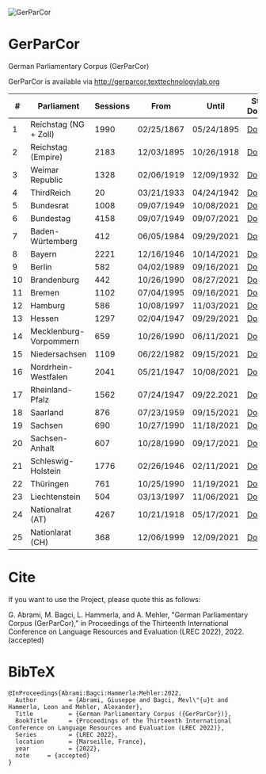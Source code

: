 ![GerParCor](https://user-images.githubusercontent.com/32450159/149387119-6d300f31-f743-436b-b1e1-baf2181ff961.png)
# GerParCor
German Parliamentary Corpus (GerParCor)

GerParCor is available via http://gerparcor.texttechnologylab.org
 
| # | Parliament | Sessions | From | Until | Status / Download |
--- | --- | --- | --- | --- | --- |
| 1 | Reichstag (NG + Zoll) | 1990 | 02/25/1867 | 05/24/1895 | [Download](http://gerparcor.texttechnologylab.org/data/Reichstag_NG_Zoll.tar) |
| 2 | Reichstag (Empire) | 2183 | 12/03/1895 | 10/26/1918 | [Download](http://gerparcor.texttechnologylab.org/data/Reichstag_Empire.tar) |
| 3 | Weimar Republic | 1328 | 02/06/1919 | 12/09/1932 | [Download](http://gerparcor.texttechnologylab.org/data/Weimar_Republic.tar) |
| 4 | ThirdReich | 20 | 03/21/1933 | 04/24/1942 | [Download](http://gerparcor.texttechnologylab.org/data/ThirdReich.tar) |
| 5 | Bundesrat | 1008 | 09/07/1949 | 10/08/2021 | [Download](http://gerparcor.texttechnologylab.org/data/Bundesrat.tar) |
| 6 | Bundestag | 4158 | 09/07/1949 | 09/07/2021 | [Download](http://gerparcor.texttechnologylab.org/data/Bundestag.tar) |
| 7 | Baden-Würtemberg | 412 | 06/05/1984 | 09/29/2021 | [Download](http://gerparcor.texttechnologylab.org/data/BadenWuertemberg.tar) |
| 8 | Bayern | 2221 | 12/16/1946 | 10/14/2021 | [Download](http://gerparcor.texttechnologylab.org/data/Bayern.tar) |
| 9 | Berlin | 582 | 04/02/1989 | 09/16/2021 | [Download](http://gerparcor.texttechnologylab.org/data/Berlin.tar) |
| 10 | Brandenburg | 442 | 10/26/1990 | 08/27/2021 | [Download](http://gerparcor.texttechnologylab.org/data/Brandenburg.tar) |
| 11 | Bremen | 1102 | 07/04/1995 | 09/16/2021 | [Download](http://gerparcor.texttechnologylab.org/data/Bremen.tar) |
| 12 | Hamburg | 586 | 10/08/1997 | 11/03/2021 |  [Download](http://gerparcor.texttechnologylab.org/data/Hamburg.tar) |
| 13 | Hessen | 1297 | 02/04/1947 | 09/29/2021 | [Download](http://gerparcor.texttechnologylab.org/data/Hessen.tar) |
| 14 | Mecklenburg-Vorpommern | 659 | 10/26/1990 | 06/11/2021 | [Download](http://gerparcor.texttechnologylab.org/data/MeckPom.tar) |
| 15 | Niedersachsen | 1109 | 06/22/1982 | 09/15/2021 | [Download](http://gerparcor.texttechnologylab.org/data/Niedersachsen.tar) |
| 16 | Nordrhein-Westfalen | 2041 | 05/21/1947 | 10/08/2021 | [Download](http://gerparcor.texttechnologylab.org/data/NRW.tar) |
| 17 | Rheinland-Pfalz | 1562 | 07/24/1947 | 09/22.2021 | [Download](http://gerparcor.texttechnologylab.org/data/RLP.tar) |
| 18 | Saarland | 876 | 07/23/1959 | 09/15/2021 | [Download](http://gerparcor.texttechnologylab.org/data/Saarland.tar) |
| 19 | Sachsen | 690 | 10/27/1990 | 11/18/2021 | [Download](http://gerparcor.texttechnologylab.org/data/Sachsen.tar) |
| 20 | Sachsen-Anhalt | 607 | 10/28/1990 | 09/17/2021 | [Download](http://gerparcor.texttechnologylab.org/data/SachsenAnhalt.tar) |
| 21 | Schleswig-Holstein | 1776 | 02/26/1946 | 02/11/2021 | [Download](http://gerparcor.texttechnologylab.org/data/SchleswigHolstein.tar) |
| 22 | Thüringen | 761 | 10/25/1990 | 11/19/2021 | [Download](http://gerparcor.texttechnologylab.org/data/Thueringen.tar) |
| 23 | Liechtenstein | 504 | 03/13/1997 | 11/06/2021 | [Download](http://gerparcor.texttechnologylab.org/data/Liechtenstein.tar) |
| 24 | Nationalrat (AT) | 4267 | 10/21/1918 | 05/17/2021 | [Download](http://gerparcor.texttechnologylab.org/data/Nationalrat.tar)  |
| 25 | Nationlarat (CH) | 368 | 12/06/1999 | 12/09/2021 | [Download](http://gerparcor.texttechnologylab.org/data/Schweiz.tar) |

# Cite
If you want to use the Project, please quote this as follows:

G. Abrami, M. Bagci, L. Hammerla, and A. Mehler, "German Parliamentary Corpus (GerParCor)," in Proceedings of the Thirteenth International Conference on Language Resources and Evaluation (LREC 2022), 2022. (accepted)



# BibTeX
```
@InProceedings{Abrami:Bagci:Hammerla:Mehler:2022,
  Author         = {Abrami, Giuseppe and Bagci, Mevl\"{u}t and Hammerla, Leon and Mehler, Alexander},
  Title          = {German Parliamentary Corpus ({GerParCor})},
  BookTitle      = {Proceedings of the Thirteenth International Conference on Language Resources and Evaluation (LREC 2022)},
  Series         = {LREC 2022},
  location       = {Marseille, France},
  year           = {2022},
  note     = {accepted}
}

```
